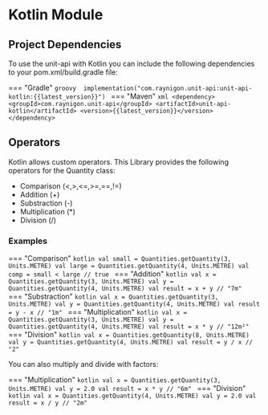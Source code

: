 # Kotlin Module
## Project Dependencies
To use the unit-api with Kotlin you can include 
the following dependencies to your pom.xml/build.gradle file:

=== "Gradle"
    ```groovy 
    implementation("com.raynigon.unit-api:unit-api-kotlin:{{latest_version}}")
    ```
=== "Maven"
    ```xml
    <dependency>
        <groupId>com.raynigon.unit-api</groupId>
        <artifactId>unit-api-kotlin</artifactId>
        <version>{{latest_version}}</version>
    </dependency>
    ```
    
## Operators

Kotlin allows custom operators. This Library provides the following operators for the Quantity class:

- Comparison (<,>,<=,>=,==,!=)
- Addition (+)
- Substraction (-)
- Multiplication (*)
- Division (/)

### Examples

=== "Comparison"
    ```kotlin
    val small = Quantities.getQuantity(3, Units.METRE)
    val large = Quantities.getQuantity(4, Units.METRE)
    val comp = small < large // true
    ```
=== "Addition"
    ```kotlin
    val x = Quantities.getQuantity(3, Units.METRE)
    val y = Quantities.getQuantity(4, Units.METRE)
    val result = x + y // "7m"
    ```
=== "Substraction"
    ```kotlin
    val x = Quantities.getQuantity(3, Units.METRE)
    val y = Quantities.getQuantity(4, Units.METRE)
    val result = y - x // "1m"
    ```
=== "Multiplication"
    ```kotlin
    val x = Quantities.getQuantity(3, Units.METRE)
    val y = Quantities.getQuantity(4, Units.METRE)
    val result = x * y // "12m²"
    ```
=== "Division"
    ```kotlin
    val x = Quantities.getQuantity(8, Units.METRE)
    val y = Quantities.getQuantity(4, Units.METRE)
    val result = y / x // "2"
    ```

You can also multiply and divide with factors:

=== "Multiplication"
    ```kotlin
    val x = Quantities.getQuantity(3, Units.METRE)
    val y = 2.0
    val result = x * y // "6m"
    ```
=== "Division"
    ```kotlin
    val x = Quantities.getQuantity(4, Units.METRE)
    val y = 2.0
    val result = x / y // "2m"
    ```